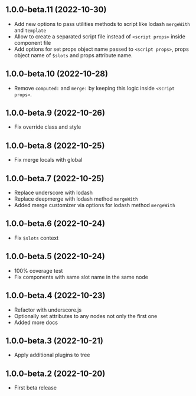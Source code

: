 ## 1.0.0-beta.11 (2022-10-30)

* Add new options to pass utilities methods to script like lodash `mergeWith` and `template`
* Allow to create a separated script file instead of `<script props>` inside component file
* Add options for set props object name passed to `<script props>`, props object name of `$slots` and props attribute name.

## 1.0.0-beta.10 (2022-10-28)

* Remove `computed:` and `merge:` by keeping this logic inside `<script props>`.

## 1.0.0-beta.9 (2022-10-26)

* Fix override class and style

## 1.0.0-beta.8 (2022-10-25)

* Fix merge locals with global

## 1.0.0-beta.7 (2022-10-25)

* Replace underscore with lodash
* Replace deepmerge with lodash method `mergeWith`
* Added merge customizer via options for lodash method `mergeWith`

## 1.0.0-beta.6 (2022-10-24)

* Fix `$slots` context

## 1.0.0-beta.5 (2022-10-24)

* 100% coverage test
* Fix components with same slot name in the same node 

## 1.0.0-beta.4 (2022-10-23)

* Refactor with underscore.js
* Optionally set attributes to any nodes not only the first one
* Added more docs

## 1.0.0-beta.3 (2022-10-21)

* Apply additional plugins to tree

## 1.0.0-beta.2 (2022-10-20)

* First beta release
